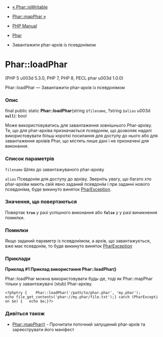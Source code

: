 - [« Phar::isWritable](phar.iswritable.md)
- [Phar::mapPhar »](phar.mapphar.md)

- [PHP Manual](index.md)
- [Phar](class.phar.md)
- Завантажити phar-архів із псевдонімом

# Phar::loadPhar

(PHP 5 u003d 5.3.0, PHP 7, PHP 8, PECL phar u003d 1.0.0)

Phar::loadPhar — Завантажити phar-архів із псевдонімом

### Опис

final public static **Phar::loadPhar**(string `$filename`, ?string
`$alias` u003d **`null`**): bool

Може використовуватись для завантаження зовнішнього Phar-архіву. Те, що для
phar-архіва призначається псевдонім, що дозволяє надалі використовувати
більш короткі посилання для доступу до нього або для завантаження архівів
Phar, що містять лише дані і не призначені для виконання.

### Список параметрів

`filename`
Шлях до завантажуваного phar-архіву

`alias`
Псевдонім для доступу до архіву. Зверніть увагу, що багато хто
phar-архіви мають свій явно заданий псевдонім і при заданні нового
псевдоніма, буде викинуто виняток
[PharException](class.pharexception.md).

### Значення, що повертаються

Повертає **`true`** у разі успішного виконання або **`false`** у
у разі виникнення помилки.

### Помилки

Якщо заданий параметр із псевдонімом, а архів, що завантажується, вже має
псевдонім, то буде викинуто виняток
[PharException](class.pharexception.md)

### Приклади

**Приклад #1 Приклад використання **Phar::loadPhar()****

Phar::loadPhar можна використовувати будь-де, тоді як Phar::mapPhar
тільки у завантажувачі (stub) Phar-архіву.

` <?phptry {    Phar::loadPhar('/path/to/phar.phar', 'my.phar'); echo file_get_contents('phar://my.phar/file.txt');} catch (PharException $e) {   echo $e;}?> `

### Дивіться також

- [Phar::mapPhar()](phar.mapphar.md) - Прочитати поточний запущений
phar-архів та зареєструвати його маніфест
